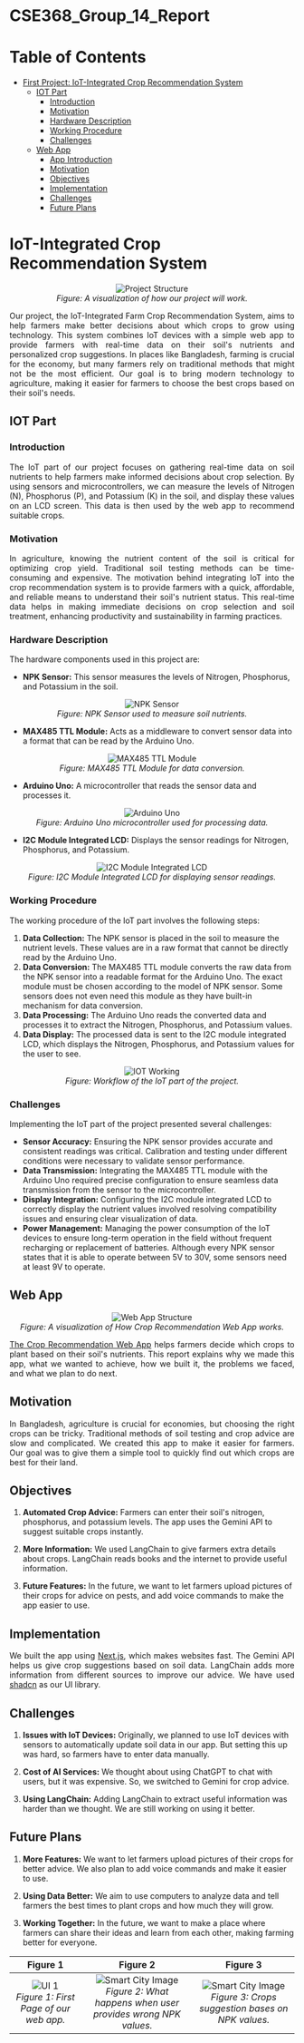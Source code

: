 # CSE368_Group_14_Report

# Table of Contents

- [First Project: IoT-Integrated Crop Recommendation System](#first)
  - [IOT Part](#iot)
    - [Introduction](#iot-introduction)
    - [Motivation](#iot-motivation)
    - [Hardware Description](#iot-hardware)
    - [Working Procedure](#iot-working)
    - [Challenges](#iot-challenges)
  - [Web App](#app-introduction)
    - [App Introduction](#app-introduction)
    - [Motivation](#motivation)
    - [Objectives](#objectives)
    - [Implementation](#implementation)
    - [Challenges](#challenges)
    - [Future Plans](#future-plans)

<h1 id="first">IoT-Integrated Crop Recommendation System</h1>
<p align="center">
  <img src="/resources/Main.png" alt="Project Structure" />
  <br>
  <i>Figure: A visualization of how our project will work.</i>
</p>
<p align="justify">
Our project, the IoT-Integrated Farm Crop Recommendation System, aims to help farmers make better decisions about which crops to grow using technology. This system combines IoT devices with a simple web app to provide farmers with real-time data on their soil's nutrients and personalized crop suggestions. In places like Bangladesh, farming is crucial for the economy, but many farmers rely on traditional methods that might not be the most efficient. Our goal is to bring modern technology to agriculture, making it easier for farmers to choose the best crops based on their soil's needs.
</p>

<h2 id="iot">IOT Part</h2>
<h3 id="iot-introduction">Introduction</h3>
<p align="justify">
The IoT part of our project focuses on gathering real-time data on soil nutrients to help farmers make informed decisions about crop selection. By using sensors and microcontrollers, we can measure the levels of Nitrogen (N), Phosphorus (P), and Potassium (K) in the soil, and display these values on an LCD screen. This data is then used by the web app to recommend suitable crops.
</p>

<h3 id="iot-motivation">Motivation</h3>
<p align="justify">
In agriculture, knowing the nutrient content of the soil is critical for optimizing crop yield. Traditional soil testing methods can be time-consuming and expensive. The motivation behind integrating IoT into the crop recommendation system is to provide farmers with a quick, affordable, and reliable means to understand their soil's nutrient status. This real-time data helps in making immediate decisions on crop selection and soil treatment, enhancing productivity and sustainability in farming practices.
</p>

<h3 id="iot-hardware">Hardware Description</h3>
<p align="justify">
The hardware components used in this project are:
</p>
<ul>
  <li><b>NPK Sensor:</b> This sensor measures the levels of Nitrogen, Phosphorus, and Potassium in the soil.</li>
</ul>
<p align="center">
  <img src="/resources/NPK_Sensorr.jpg" alt="NPK Sensor" />
  <br>
  <i>Figure: NPK Sensor used to measure soil nutrients.</i>
</p>
<ul>
  <li><b>MAX485 TTL Module:</b> Acts as a middleware to convert sensor data into a format that can be read by the Arduino Uno.</li>
</ul>
<p align="center">
  <img src="/resources/MAX485_TTL_Modulee.jpg" alt="MAX485 TTL Module" />
  <br>
  <i>Figure: MAX485 TTL Module for data conversion.</i>
</p>
<ul>
  <li><b>Arduino Uno:</b> A microcontroller that reads the sensor data and processes it.</li>
</ul>
<p align="center">
  <img src="/resources/Arduino_Uno.jpg" alt="Arduino Uno" />
  <br>
  <i>Figure: Arduino Uno microcontroller used for processing data.</i>
</p>
<ul>
  <li><b>I2C Module Integrated LCD:</b> Displays the sensor readings for Nitrogen, Phosphorus, and Potassium.</li>
</ul>
<p align="center">
  <img src="/resources/I2C_LCDD.jpg" alt="I2C Module Integrated LCD" />
  <br>
  <i>Figure: I2C Module Integrated LCD for displaying sensor readings.</i>
</p>
<h3 id="iot-working">Working Procedure</h3>
<p align="justify">
The working procedure of the IoT part involves the following steps:
</p>
<ol>
  <li><b>Data Collection:</b> The NPK sensor is placed in the soil to measure the nutrient levels. These values are in a raw format that cannot be directly read by the Arduino Uno.</li>
  <li><b>Data Conversion:</b> The MAX485 TTL module converts the raw data from the NPK sensor into a readable format for the Arduino Uno. The exact module must be chosen according to the model of NPK sensor. Some sensors does not even need this module as they have built-in mechanism for data conversion.</li>
  <li><b>Data Processing:</b> The Arduino Uno reads the converted data and processes it to extract the Nitrogen, Phosphorus, and Potassium values.</li>
  <li><b>Data Display:</b> The processed data is sent to the I2C module integrated LCD, which displays the Nitrogen, Phosphorus, and Potassium values for the user to see.</li>
</ol>
<p align="center">
  <img src="/resources/IOT_Working.jpg" alt="IOT Working" />
  <br>
  <i>Figure: Workflow of the IoT part of the project.</i>
</p>

<h3 id="iot-challenges">Challenges</h3>
<p align="justify">
Implementing the IoT part of the project presented several challenges:
</p>
<ul>
  <li><b>Sensor Accuracy:</b> Ensuring the NPK sensor provides accurate and consistent readings was critical. Calibration and testing under different conditions were necessary to validate sensor performance.</li>
  <li><b>Data Transmission:</b> Integrating the MAX485 TTL module with the Arduino Uno required precise configuration to ensure seamless data transmission from the sensor to the microcontroller.</li>
  <li><b>Display Integration:</b> Configuring the I2C module integrated LCD to correctly display the nutrient values involved resolving compatibility issues and ensuring clear visualization of data.</li>
  <li><b>Power Management:</b> Managing the power consumption of the IoT devices to ensure long-term operation in the field without frequent recharging or replacement of batteries. Although every NPK sensor states that it is able to operate between 5V to 30V, some sensors need at least 9V to operate.</li>
</ul>

<h2 id="app-introduction">Web App</h2>
<p align="center">
  <img src="/resources/web_app.png" alt="Web App Structure" />
  <br>
  <i>Figure: A visualization of How Crop Recommendation Web App works.</i>
</p>

<p style="text-align:justify;"><a href="https://npk-weld.vercel.app/" target="_blank">The Crop Recommendation Web App</a> helps farmers decide which crops to plant based on their soil's nutrients. This report explains why we made this app, what we wanted to achieve, how we built it, the problems we faced, and what we plan to do next.</p>

<h2 id="app-motivation">Motivation</h2>

<p style="text-align:justify;">In Bangladesh, agriculture is crucial for economies, but choosing the right crops can be tricky. Traditional methods of soil testing and crop advice are slow and complicated. We created this app to make it easier for farmers. Our goal was to give them a simple tool to quickly find out which crops are best for their land.</p>

<h2 id="app-objectives">Objectives</h2>

1. **Automated Crop Advice:** Farmers can enter their soil's nitrogen, phosphorus, and potassium levels. The app uses the Gemini API to suggest suitable crops instantly.

2. **More Information:** We used LangChain to give farmers extra details about crops. LangChain reads books and the internet to provide useful information.

3. **Future Features:** In the future, we want to let farmers upload pictures of their crops for advice on pests, and add voice commands to make the app easier to use.

<h2 id="app-implementation">Implementation</h2>

<p style="text-align:justify;">We built the app using <a href="https://nextjs.org/" target="_blank">Next.js</a>, which makes websites fast. The Gemini API helps us give crop suggestions based on soil data. LangChain adds more information from different sources to improve our advice. We have used <a href="https://ui.shadcn.com/" target="_blank">shadcn</a> as our UI library.</p>

<h2 id="app-challneges">Challenges</h2>

1. **Issues with IoT Devices:** Originally, we planned to use IoT devices with sensors to automatically update soil data in our app. But setting this up was hard, so farmers have to enter data manually.

2. **Cost of AI Services:** We thought about using ChatGPT to chat with users, but it was expensive. So, we switched to Gemini for crop advice.

3. **Using LangChain:** Adding LangChain to extract useful information was harder than we thought. We are still working on using it better.

<h2 id="app-plans">Future Plans</h2>

1. **More Features:** We want to let farmers upload pictures of their crops for better advice. We also plan to add voice commands and make it easier to use.

2. **Using Data Better:** We aim to use computers to analyze data and tell farmers the best times to plant crops and how much they will grow.

3. **Working Together:** In the future, we want to make a place where farmers can share their ideas and learn from each other, making farming better for everyone.

| Figure 1                              | Figure 2                              | Figure 3                              |
|----------------------------------------|----------------------------------------|----------------------------------------|
| <div align="center"><img src="/resources/1.png" alt="UI 1" /><br><i>Figure 1: First Page of our web app.</i></div>   | <div align="center"><img src="/resources/2.png" alt="Smart City Image" /><br><i>Figure 2: What happens when user provides wrong NPK values.</i></div>    | <div align="center"><img src="/resources/3.png" alt="Smart City Image" /><br><i>Figure 3: Crops suggestion bases on NPK values.</i></div>    |
